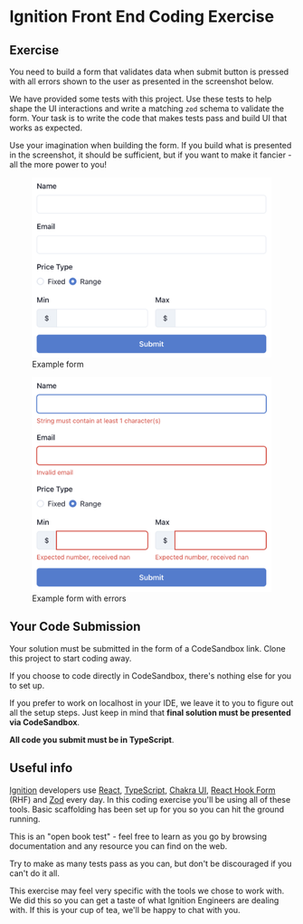 # Ignition Front End Coding Exercise

## Exercise
You need to build a form that validates data when submit button is pressed with all errors shown to the user as presented in the screenshot below.

We have provided some tests with this project. Use these tests to help shape the UI interactions and write a matching `zod` schema to validate the form. Your task is to write the code that makes tests pass and build UI that works as expected.

Use your imagination when building the form. If you build what is presented in the screenshot, it should be sufficient, but if you want to make it fancier - all the more power to you!

<figure class="image">
  <img src="img/form.png" alt="Example form">
  <figcaption>Example form</figcaption>
</figure>

<figure class="image">
  <img src="img/form-errors.png" alt="Example form with errors">
  <figcaption>Example form with errors</figcaption>
</figure>

## Your Code Submission
Your solution must be submitted in the form of a CodeSandbox link. Clone this project to start coding away.

If you choose to code directly in CodeSandbox, there's nothing else for you to set up.

If you prefer to work on localhost in your IDE, we leave it to you to figure out all the setup steps. Just keep in mind that **final solution must be presented via CodeSandbox**.

**All code you submit must be in TypeScript**.

## Useful info
[Ignition](https://ignitionapp.com) developers use [React](https://react.dev/), [TypeScript](https://www.typescriptlang.org/), [Chakra UI](https://chakra-ui.com/), [React Hook Form](https://react-hook-form.com/) (RHF) and [Zod](https://zod.dev/) every day. In this coding exercise you'll be using all of these tools. Basic scaffolding has been set up for you so you can hit the ground running.

This is an "open book test" - feel free to learn as you go by browsing documentation and any resource you can find on the web.

Try to make as many tests pass as you can, but don't be discouraged if you can't do it all.

This exercise may feel very specific with the tools we chose to work with. We did this so you can get a taste of what Ignition Engineers are dealing with. If this is your cup of tea, we'll be happy to chat with you.
